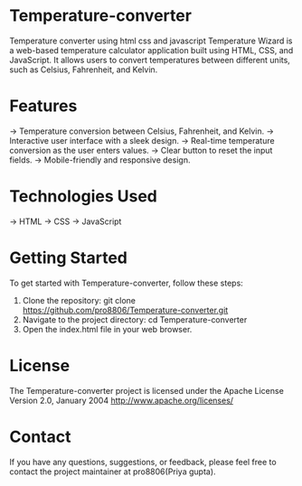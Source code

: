 # Temperature-converter
Temperature converter using html css and javascript
Temperature Wizard is a web-based temperature calculator application built using HTML, CSS, and JavaScript. It allows users to convert temperatures between different units, such as Celsius, Fahrenheit, and Kelvin.
# Features
-> Temperature conversion between Celsius, Fahrenheit, and Kelvin.
-> Interactive user interface with a sleek design.
-> Real-time temperature conversion as the user enters values.
-> Clear button to reset the input fields.
-> Mobile-friendly and responsive design.
# Technologies Used
-> HTML
-> CSS
-> JavaScript
# Getting Started
To get started with Temperature-converter, follow these steps:

1. Clone the repository: git clone https://github.com/pro8806/Temperature-converter.git
2. Navigate to the project directory: cd Temperature-converter
3. Open the index.html file in your web browser.
# License 
The Temperature-converter project is licensed under the Apache License
                           Version 2.0, January 2004
                        http://www.apache.org/licenses/
# Contact
If you have any questions, suggestions, or feedback, please feel free to contact the project maintainer at pro8806(Priya gupta).

